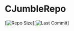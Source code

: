 # CJumbleRepo

[![Repo Size](https://img.shields.io/github/repo-size/Clem9963/CJumbleRepo)][![Last Commit](https://img.shields.io/github/last-commit/Clem9963/CJumbleRepo)]
